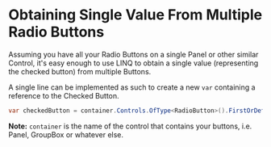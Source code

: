 # Obtaining Single Value From Multiple Radio Buttons

Assuming you have all your Radio Buttons on a single Panel or other similar Control, it's easy enough to use LINQ to obtain a single value (representing the checked button) from multiple Buttons.

A single line can be implemented as such to create a new `var` containing a reference to the Checked Button.
```C#
var checkedButton = container.Controls.OfType<RadioButton>().FirstOrDefault(r=>r.Checked);
```
**Note:** `container` is the name of the control that contains your buttons, i.e. Panel, GroupBox or whatever else.
